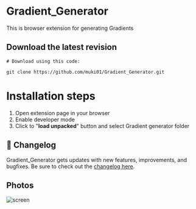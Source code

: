 # Gradient_Generator
This is browser extension for generating Gradients
<br/>

## Download the latest revision
```
# Download using this code:

git clone https://github.com/muki01/Gradient_Generator.git
```
# Installation steps
1. Open extension page in your browser</br>
2. Enable developer mode</br>
3. Click to "<b>load unpacked</b>" button and select Gradient generator folder</br>

## :scroll: Changelog
Gradient_Generator gets updates with new features, improvements, and bugfixes.
Be sure to check out the [changelog here](https://github.com/muki01/Gradient_Generator/releases).

## Photos
![screen](https://user-images.githubusercontent.com/75759731/202207497-be7d5115-55f2-4cc4-a099-88d5194fc848.png)

